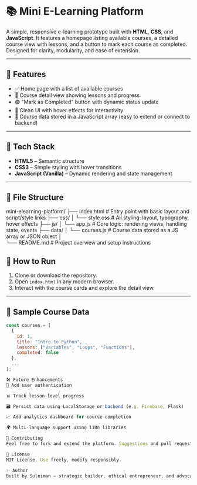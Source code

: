 
# 📚 Mini E-Learning Platform

A simple, responsive e-learning prototype built with **HTML**, **CSS**, and **JavaScript**. It features a homepage listing available courses, a detailed course view with lessons, and a button to mark each course as completed. Designed for clarity, modularity, and ease of extension.

---

## 🚀 Features

- ✅ Home page with a list of available courses
- 📖 Course detail view showing lessons and progress
- 🟢 "Mark as Completed" button with dynamic status update
- 🎨 Clean UI with hover effects for interactivity
- 🧠 Course data stored in a JavaScript array (easy to extend or connect to backend)

---

## 🧱 Tech Stack

- **HTML5** – Semantic structure
- **CSS3** – Simple styling with hover transitions
- **JavaScript (Vanilla)** – Dynamic rendering and state management

---

## 📂 File Structure

mini-elearning-platform/
├── index.html              # Entry point with basic layout and script/style links
├── css/
│   └── style.css           # All styling: layout, typography, hover effects
├── js/
│   └── app.js              # Core logic: rendering views, handling state, events
├── data/
│   └── courses.js          # Course data stored as a JS array or JSON object
│   
└── README.md               # Project overview and setup instructions


## 🧪 How to Run

1. Clone or download the repository.
2. Open `index.html` in any modern browser.
3. Interact with the course cards and explore the detail view.

---

## 🧠 Sample Course Data

```js
const courses = [
  {
    id: 1,
    title: "Intro to Python",
    lessons: ["Variables", "Loops", "Functions"],
    completed: false
  },
  ...
];

🛠️ Future Enhancements
🔐 Add user authentication

📊 Track lesson-level progress

🗃️ Persist data using LocalStorage or backend (e.g. Firebase, Flask)

📈 Add analytics dashboard for course completion

🌍 Multi-language support using i18n libraries

🤝 Contributing
Feel free to fork and extend the platform. Suggestions and pull requests are welcome—especially if you're adding features aligned with SDG 4 (Quality Education) or SDG 12 (Sustainable Consumption).

📜 License
MIT License. Use freely, modify responsibly.

✨ Author
Built by Suleiman — strategic builder, ethical entrepreneur, and advocate for sustainable tech. Let’s empower learning, one modular app at a time.
